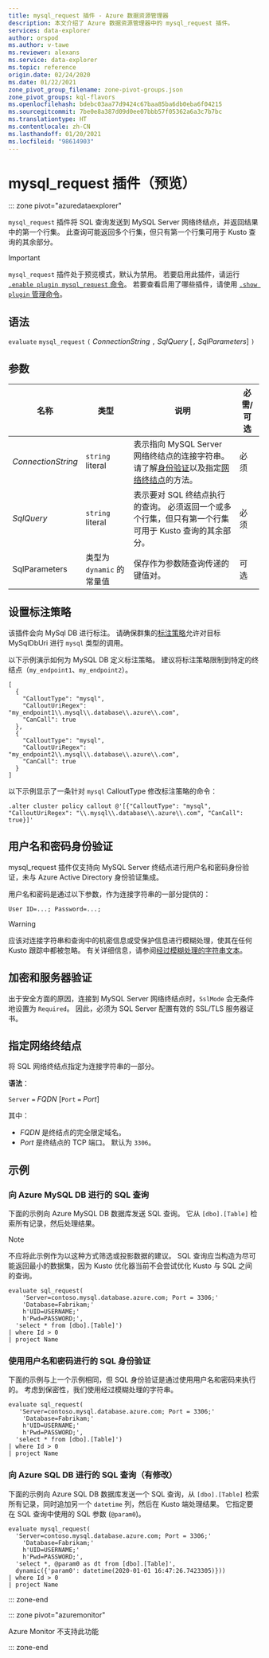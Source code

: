 ```yaml
---
title: mysql_request 插件 - Azure 数据资源管理器
description: 本文介绍了 Azure 数据资源管理器中的 mysql_request 插件。
services: data-explorer
author: orspod
ms.author: v-tawe
ms.reviewer: alexans
ms.service: data-explorer
ms.topic: reference
origin.date: 02/24/2020
ms.date: 01/22/2021
zone_pivot_group_filename: zone-pivot-groups.json
zone_pivot_groups: kql-flavors
ms.openlocfilehash: bdebc03aa77d9424c67baa85ba6db0eba6f04215
ms.sourcegitcommit: 7be0e8a387d09d0ee07bbb57f05362a6a3c7b7bc
ms.translationtype: HT
ms.contentlocale: zh-CN
ms.lasthandoff: 01/20/2021
ms.locfileid: "98614903"
---
```

# <a name="mysql_request-plugin-preview"></a>mysql_request 插件（预览）

::: zone pivot="azuredataexplorer"

`mysql_request` 插件将 SQL 查询发送到 MySQL Server 网络终结点，并返回结果中的第一个行集。 此查询可能返回多个行集，但只有第一个行集可用于 Kusto 查询的其余部分。

> [!IMPORTANT]
> `mysql_request` 插件处于预览模式，默认为禁用。
> 若要启用此插件，请运行 [`.enable plugin mysql_request` 命令](../management/enable-plugin.md)。 若要查看启用了哪些插件，请使用 [`.show plugin` 管理命令](../management/show-plugins.md)。

## <a name="syntax"></a>语法

`evaluate` `mysql_request` `(` *ConnectionString* `,` *SqlQuery* [`,` *SqlParameters*] `)`

## <a name="arguments"></a>参数

名称 | 类型 | 说明 | 必需/可选 |
---|---|---|---
| *ConnectionString* | `string` literal | 表示指向 MySQL Server 网络终结点的连接字符串。 请了解[身份验证](#username-and-password-authentication)以及指定[网络终结点](#specify-the-network-endpoint)的方法。 | 必须 |
| *SqlQuery* | `string` literal | 表示要对 SQL 终结点执行的查询。 必须返回一个或多个行集，但只有第一个行集可用于 Kusto 查询的其余部分。 | 必须|
| SqlParameters | 类型为 `dynamic` 的常量值 | 保存作为参数随查询传递的键值对。 | 可选 |

## <a name="set-callout-policy"></a>设置标注策略

该插件会向 MySql DB 进行标注。 请确保群集的[标注策略](../management/calloutpolicy.md)允许对目标 MySqlDbUri 进行 `mysql` 类型的调用。

以下示例演示如何为 MySQL DB 定义标注策略。 建议将标注策略限制到特定的终结点（`my_endpoint1`、`my_endpoint2`）。

```kusto
[
  {
    "CalloutType": "mysql",
    "CalloutUriRegex": "my_endpoint1\\.mysql\\.database\\.azure\\.com",
    "CanCall": true
  },
  {
    "CalloutType": "mysql",
    "CalloutUriRegex": "my_endpoint2\\.mysql\\.database\\.azure\\.com",
    "CanCall": true
  }
]
```

以下示例显示了一条针对 `mysql` CalloutType 修改标注策略的命令：

```kusto
.alter cluster policy callout @'[{"CalloutType": "mysql", "CalloutUriRegex": "\\.mysql\\.database\\.azure\\.com", "CanCall": true}]'
```

## <a name="username-and-password-authentication"></a>用户名和密码身份验证

mysql_request 插件仅支持向 MySQL Server 终结点进行用户名和密码身份验证，未与 Azure Active Directory 身份验证集成。 

用户名和密码是通过以下参数，作为连接字符串的一部分提供的：

`User ID=...; Password=...;`
    
> [!WARNING]
> 应该对连接字符串和查询中的机密信息或受保护信息进行模糊处理，使其在任何 Kusto 跟踪中都被忽略。 有关详细信息，请参阅[经过模糊处理的字符串文本](scalar-data-types/string.md#obfuscated-string-literals)。

## <a name="encryption-and-server-validation"></a>加密和服务器验证

出于安全方面的原因，连接到 MySQL Server 网络终结点时，`SslMode` 会无条件地设置为 `Required`。 因此，必须为 SQL Server 配置有效的 SSL/TLS 服务器证书。

## <a name="specify-the-network-endpoint"></a>指定网络终结点

将 SQL 网络终结点指定为连接字符串的一部分。

**语法**：

`Server` `=` *FQDN* [`Port` `=` *Port*]

其中：

* *FQDN* 是终结点的完全限定域名。
* *Port* 是终结点的 TCP 端口。 默认为 `3306`。

## <a name="examples"></a>示例


### <a name="sql-query-to-azure-mysql-db"></a>向 Azure MySQL DB 进行的 SQL 查询

下面的示例向 Azure MySQL DB 数据库发送 SQL 查询。 它从 `[dbo].[Table]` 检索所有记录，然后处理结果。

> [!NOTE]
> 不应将此示例作为以这种方式筛选或投影数据的建议。 SQL 查询应当构造为尽可能返回最小的数据集，因为 Kusto 优化器当前不会尝试优化 Kusto 与 SQL 之间的查询。

```kusto
evaluate sql_request(
    'Server=contoso.mysql.database.azure.com; Port = 3306;'
    'Database=Fabrikam;'
    h'UID=USERNAME;'
    h'Pwd=PASSWORD;', 
  'select * from [dbo].[Table]')
| where Id > 0
| project Name
```

### <a name="sql-authentication-with-username-and-password"></a>使用用户名和密码进行的 SQL 身份验证

下面的示例与上一个示例相同，但 SQL 身份验证是通过使用用户名和密码来执行的。 考虑到保密性，我们使用经过模糊处理的字符串。

```kusto
evaluate sql_request(
   'Server=contoso.mysql.database.azure.com; Port = 3306;'
    'Database=Fabrikam;'
    h'UID=USERNAME;'
    h'Pwd=PASSWORD;', 
  'select * from [dbo].[Table]')
| where Id > 0
| project Name
```

### <a name="sql-query-to-azure-sql-db-with-modifications"></a>向 Azure SQL DB 进行的 SQL 查询（有修改）

下面的示例向 Azure SQL DB 数据库发送一个 SQL 查询，从 `[dbo].[Table]` 检索所有记录，同时追加另一个 `datetime` 列，然后在 Kusto 端处理结果。
它指定要在 SQL 查询中使用的 SQL 参数 (`@param0`)。

```kusto
evaluate mysql_request(
  'Server=contoso.mysql.database.azure.com; Port = 3306;'
    'Database=Fabrikam;'
    h'UID=USERNAME;'
    h'Pwd=PASSWORD;', 
  'select *, @param0 as dt from [dbo].[Table]',
  dynamic({'param0': datetime(2020-01-01 16:47:26.7423305)}))
| where Id > 0
| project Name
```

::: zone-end

::: zone pivot="azuremonitor"

Azure Monitor 不支持此功能

::: zone-end
